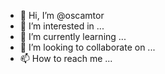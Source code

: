 - 👋 Hi, I’m @oscamtor
- 👀 I’m interested in ...
- 🌱 I’m currently learning ...
- 💞️ I’m looking to collaborate on ...
- 📫 How to reach me ...

<!---
oscamtor/oscamtor is a ✨ special ✨ repository because its `README.md` (this file) appears on your GitHub profile.
You can click the Preview link to take a look at your changes.
--->

